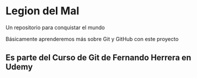 # Legion del Mal
Un repositorio para conquistar el mundo

Básicamente aprenderemos más sobre Git y GitHub con este proyecto


## Es parte del Curso de Git de Fernando Herrera en Udemy
